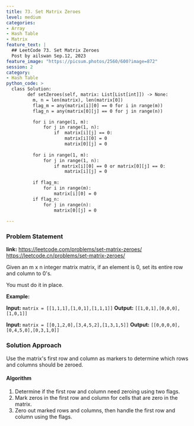 ```yaml
---
title: 73. Set Matrix Zeroes
level: medium
categories:
- Array
- Hash Table
- Matrix
feature_text: |
  ## LeetCode 73. Set Matrix Zeroes
  Post by ailswan Sep.12, 2023
feature_image: "https://picsum.photos/2560/600?image=872"
session: 2
category:
- Hash Table
python_code: >
  class Solution:
        def setZeroes(self, matrix: List[List[int]]) -> None:
          m, n = len(matrix), len(matrix[0])
          flag_m = any(matrix[i][0] == 0 for i in range(m))
          flag_n = any(matrix[0][j] == 0 for j in range(n))

          for i in range(1, m):
              for j in range(1, n):
                  if  matrix[i][j] == 0:
                      matrix[i][0] = 0 
                      matrix[0][j] = 0
          
          for i in range(1, m):
              for j in range(1, n):
                  if matrix[i][0] == 0 or matrix[0][j] == 0:
                      matrix[i][j] = 0
                  
          if flag_m:
              for i in range(m):
                  matrix[i][0] = 0
          if flag_n:
              for j in range(n):
                  matrix[0][j] = 0
    
---
```


### Problem Statement
**link:**
https://leetcode.com/problems/set-matrix-zeroes/
https://leetcode.cn/problems/set-matrix-zeroes/

Given an m x n integer matrix matrix, if an element is 0, set its entire row and column to 0's.

You must do it in place.

**Example:**

**Input:** `matrix = [[1,1,1],[1,0,1],[1,1,1]]`
**Output:** `[[1,0,1],[0,0,0],[1,0,1]]`
 
**Input:** `matrix = [[0,1,2,0],[3,4,5,2],[1,3,1,5]]`
**Output:** `[[0,0,0,0],[0,4,5,0],[0,3,1,0]]`
 

### Solution Approach
Use the matrix's first row and column as markers to determine which rows and columns should be zeroed.

 
#### Algorithm
 
1. Determine if the first row and column need zeroing using two flags.
2. Mark zeros in the first row and column for cells that are zero in the matrix.
3. Zero out marked rows and columns, then handle the first row and column using the flags.